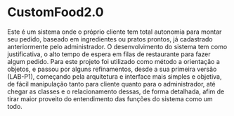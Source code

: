 # CustomFood2.0
Este é um sistema onde o próprio cliente tem total autonomia para montar seu pedido, baseado em ingredientes ou pratos prontos, já cadastrado anteriormente pelo administrador. O desenvolvimento do sistema tem como justificativa, o alto tempo de espera em filas de restaurante para fazer algum pedido. Para este projeto foi utilizado como método a orientação a objetos, e passou por alguns refinamentos, desde a sua primeira versão (LAB-P1), começando pela arquitetura e interface mais simples e objetiva, de fácil manipulação tanto para cliente quanto para o administrador, até chegar as classes e o relacionamento dessas, de forma detalhada, afim de tirar maior proveito do entendimento das funções do sistema como um todo.
